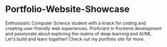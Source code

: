 # Portfolio-Website-Showcase
Enthusiastic Computer Science student with a knack for coding and creating user-friendly web experiences. Proficient in frontend development and passionate about exploring the realms of deep learning and AI/ML. Let's build and learn together! Check out my portfolio site for more.
